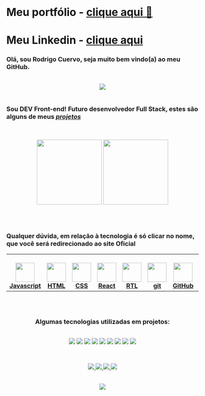 <br/>

<div display:"flex" flex-direction: row justify-content:space-around>

# Meu portfólio - <a align:right font-sie:6rem href="https://portfolio-cuervo.vercel.app/" target="_blank" >clique aqui &#128588; </a>

# Meu Linkedin - <a align:right font-sie:6rem href="https://www.linkedin.com/in/rodrigocvigil/" target="_blank">clique aqui </a>

### Olá, sou <strong>Rodrigo Cuervo</strong>, seja muito bem vindo(a) ao meu GitHub.

</div>
<br/>

<div display= "flex" align="center" justify-content= "space-around">

  <img src= "https://github-profile-trophy.vercel.app/?username=RCVigil" />

</div>

<br/>

### Sou DEV Front-end! Futuro desenvolvedor Full Stack, estes são alguns de meus <a target="_blank" rel="noopener noreferrer" href= "https://github.com/RCVigil?tab=repositories">_projetos_</a>

<br />
<br />

<div style="display: flex, flex-direction: row, color: rgb(255, 196, 0), " align="center" justify-content= "space-around" backgroundColor= "white">
  <img height="170em" src= "https://github-readme-stats.vercel.app/api?username=RCVigil" />
  <img height="170em" src="https://github-readme-stats.vercel.app/api/top-langs/?username=RCVigil&layout=compact&langs_count=7&theme=white" />
</div>

##

<br/>

<table width="320px" align="center">
  <h3> Qualquer dúvida, em relação à <strong>tecnologia</strong> é só clicar no nome, que você será redirecionado ao site Oficial </h3>
    <tbody style=background="#fafbfc"; textColor="#091E42">
        <tr valign="top">
            <td width="80px" align="center">
            <br>
            <a target="_blank" rel="noopener noreferrer nofollow" href="https://camo.githubusercontent.com/85fe5c1ea414287d8a9bc8eb336b53dc79a21a3352d9b5e26fc1c31c4aac6e01/68747470733a2f2f75706c6f61642e766563746f726c6f676f2e7a6f6e652f6c6f676f732f6a6176617363726970742f696d616765732f32333965633861342d313633652d343739322d383362362d3366366439363931313735372e737667"><img height="50px" style=backgroundColor="#fafbfc" src="https://camo.githubusercontent.com/85fe5c1ea414287d8a9bc8eb336b53dc79a21a3352d9b5e26fc1c31c4aac6e01/68747470733a2f2f75706c6f61642e766563746f726c6f676f2e7a6f6e652f6c6f676f732f6a6176617363726970742f696d616765732f32333965633861342d313633652d343739322d383362362d3366366439363931313735372e737667" data-canonical-src="https://upload.vectorlogo.zone/logos/javascript/images/239ec8a4-163e-4792-83b6-3f6d96911757.svg" style="max-width: 100%;"> <a target="_blank" rel="noopener noreferrer" href="https://developer.mozilla.org/pt-BR/docs/Web/JavaScript"><strong>Javascript</strong></a> </a>
            </td>
            <td width="80px" align="center">
            <br>
            <a target="_blank" rel="noopener noreferrer nofollow" href="https://camo.githubusercontent.com/da7acacadecf91d6dc02efcd2be086bb6d78ddff19a1b7a0ab2755a6fda8b1e9/68747470733a2f2f63646e2e6a7364656c6976722e6e65742f67682f64657669636f6e732f64657669636f6e2f69636f6e732f68746d6c352f68746d6c352d6f726967696e616c2e737667"><img height="50" src="https://camo.githubusercontent.com/da7acacadecf91d6dc02efcd2be086bb6d78ddff19a1b7a0ab2755a6fda8b1e9/68747470733a2f2f63646e2e6a7364656c6976722e6e65742f67682f64657669636f6e732f64657669636f6e2f69636f6e732f68746d6c352f68746d6c352d6f726967696e616c2e737667" data-canonical-src="https://cdn.jsdelivr.net/gh/devicons/devicon/icons/html5/html5-original.svg" style="max-width: 100%;"> <a target="_blank" rel="noopener noreferrer nofollow" href="https://developer.mozilla.org/pt-BR/docs/Web/HTML"><strong>HTML</strong></a> </a>
            </td>
            <td width="80px" align="center">
            <br>
            <a target="_blank" rel="noopener noreferrer nofollow" href="https://camo.githubusercontent.com/2e496d4bfc6f753ddca87b521ce95c88219f77800212ffa6d4401ad368c82170/68747470733a2f2f63646e2e6a7364656c6976722e6e65742f67682f64657669636f6e732f64657669636f6e2f69636f6e732f637373332f637373332d6f726967696e616c2e737667"><img height="50px" src="https://camo.githubusercontent.com/2e496d4bfc6f753ddca87b521ce95c88219f77800212ffa6d4401ad368c82170/68747470733a2f2f63646e2e6a7364656c6976722e6e65742f67682f64657669636f6e732f64657669636f6e2f69636f6e732f637373332f637373332d6f726967696e616c2e737667" data-canonical-src="https://cdn.jsdelivr.net/gh/devicons/devicon/icons/css3/css3-original.svg" style="max-width: 100%;"> <a target="_blank" rel="noopener noreferrer nofollow" href="https://developer.mozilla.org/pt-BR/docs/Web/CSS"><strong>CSS</strong></a> </a>
            </td>
            <td width="80px" align="center">
            <br>
            <a target="_blank" rel="noopener noreferrer nofollow" href="https://camo.githubusercontent.com/27d0b117da00485c56d69aef0fa310a3f8a07abecc8aa15fa38c8b78526c60ac/68747470733a2f2f63646e2e6a7364656c6976722e6e65742f67682f64657669636f6e732f64657669636f6e2f69636f6e732f72656163742f72656163742d6f726967696e616c2e737667"><img height="50px" src="https://camo.githubusercontent.com/27d0b117da00485c56d69aef0fa310a3f8a07abecc8aa15fa38c8b78526c60ac/68747470733a2f2f63646e2e6a7364656c6976722e6e65742f67682f64657669636f6e732f64657669636f6e2f69636f6e732f72656163742f72656163742d6f726967696e616c2e737667" data-canonical-src="https://cdn.jsdelivr.net/gh/devicons/devicon/icons/react/react-original.svg" style="max-width: 100%;"> <a target="_blank" rel="noopener noreferrer nofollow" href="https://pt-br.reactjs.org/"><strong>React</strong></a> </a>
            </td>
            <td width="80px" align="center">
            <br>
            <a target="_blank" rel="noopener noreferrer nofollow" href="https://camo.githubusercontent.com/aa85cea585880ae694b4fe8dde116d092b8907d6351c71fcd76f00f7586fad72/68747470733a2f2f74657374696e672d6c6962726172792e636f6d2f696d672f6f63746f7075732d313238783132382e706e67"><img height="50" src="https://camo.githubusercontent.com/aa85cea585880ae694b4fe8dde116d092b8907d6351c71fcd76f00f7586fad72/68747470733a2f2f74657374696e672d6c6962726172792e636f6d2f696d672f6f63746f7075732d313238783132382e706e67" data-canonical-src="https://testing-library.com/img/octopus-128x128.png" style="max-width: 100%;"> <a target="_blank" rel="noopener noreferrer nofollow" href="https://testing-library.com/"><strong>RTL</strong></a> </a>
            </td>
            <td width="80px" align="center">
            <br>
            <a target="_blank" rel="noopener noreferrer nofollow" href="https://camo.githubusercontent.com/ddd323c6c51fbc9a81fcbb60fe25a588ab59fdd6567b7e827f4d2d5c4e09f6a1/68747470733a2f2f63646e2e6a7364656c6976722e6e65742f67682f64657669636f6e732f64657669636f6e2f69636f6e732f6769742f6769742d706c61696e2e737667"><img height="50px" src="https://camo.githubusercontent.com/ddd323c6c51fbc9a81fcbb60fe25a588ab59fdd6567b7e827f4d2d5c4e09f6a1/68747470733a2f2f63646e2e6a7364656c6976722e6e65742f67682f64657669636f6e732f64657669636f6e2f69636f6e732f6769742f6769742d706c61696e2e737667" data-canonical-src="https://cdn.jsdelivr.net/gh/devicons/devicon/icons/git/git-plain.svg" style="max-width: 100%;"> <a target="_blank" rel="noopener noreferrer nofollow" href="https://git-scm.com/"><strong>git</strong></a> </a>
            </td>
            <td width="80px" align="center">
            <br>
            <a target="_blank" rel="noopener noreferrer nofollow" href="https://camo.githubusercontent.com/6c8e86dfc77346d4388b8e064db73017a210f18e2cd18e74779ea34f2d630f4a/68747470733a2f2f63646e2e6a7364656c6976722e6e65742f67682f64657669636f6e732f64657669636f6e2f69636f6e732f6769746875622f6769746875622d6f726967696e616c2e737667"><img height="50px" style=backgroundColor="#fafbfc" src="https://www.vectorlogo.zone/logos/github/github-tile.svg" data-canonical-src="https://cdn.jsdelivr.net/gh/devicons/devicon/icons/github/github-original.svg" style="max-width: 100%;"> <a target="_blank" rel="noopener noreferrer nofollow" href="https://github.com/"><strong>GitHub</strong></a> </a>
            </td>
            <td width="80px" align="center">
            <br>
            <a target="_blank" rel="noopener noreferrer nofollow" href="https://camo.githubusercontent.com/288cace72126df58aaeaa75627898785885858d54b03cb15ea3353a515642204/68747470733a2f2f7777772e766563746f726c6f676f2e7a6f6e652f6c6f676f732f6e6f64656a732f6e6f64656a732d69636f6e2e737667"><img height="50px" src="https://camo.githubusercontent.com/288cace72126df58aaeaa75627898785885858d54b03cb15ea3353a515642204/68747470733a2f2f7777772e766563746f726c6f676f2e7a6f6e652f6c6f676f732f6e6f64656a732f6e6f64656a732d69636f6e2e737667" data-canonical-src="https://www.vectorlogo.zone/logos/nodejs/nodejs-icon.svg" style="max-width: 100%;"> <a target="_blank" rel="noopener noreferrer nofollow" href="https://nodejs.org/en/docs/"><strong>Node</strong></a> </a>
            </td><td width="80px" align="center">
            <br>
            <a target="_blank" rel="noopener noreferrer nofollow" href="https://camo.githubusercontent.com/ce0a32825268b09cd5e0fc7c2a09c587a708491427cb794cade8f1866f7284c6/68747470733a2f2f7777772e766563746f726c6f676f2e7a6f6e652f6c6f676f732f6a6573746a73696f2f6a6573746a73696f2d69636f6e2e737667"><img height="50px" src="https://camo.githubusercontent.com/ce0a32825268b09cd5e0fc7c2a09c587a708491427cb794cade8f1866f7284c6/68747470733a2f2f7777772e766563746f726c6f676f2e7a6f6e652f6c6f676f732f6a6573746a73696f2f6a6573746a73696f2d69636f6e2e737667" data-canonical-src="https://www.vectorlogo.zone/logos/jestjsio/jestjsio-icon.svg" style="max-width: 100%;"> <a target="_blank" rel="noopener noreferrer nofollow" href="https://jestjs.io/pt-BR/"><strong>Jest</strong></a> </a>
            </td>
            <td width="80px" align="center">
            <br>
            <a target="_blank" rel="noopener noreferrer nofollow" href="https://camo.githubusercontent.com/7b7f04b16cc2d2d4a32985710e4d640985337a32bbb1e60cdacede2c8a4ae57b/68747470733a2f2f63646e2e776f726c64766563746f726c6f676f2e636f6d2f6c6f676f732f72656475782e737667"><img height="50px" src="https://camo.githubusercontent.com/7b7f04b16cc2d2d4a32985710e4d640985337a32bbb1e60cdacede2c8a4ae57b/68747470733a2f2f63646e2e776f726c64766563746f726c6f676f2e636f6d2f6c6f676f732f72656475782e737667" data-canonical-src="https://cdn.worldvectorlogo.com/logos/redux.svg" style="max-width: 100%;"> <a target="_blank" rel="noopener noreferrer nofollow" href="https://redux.js.org/"><strong>Redux</strong></a> </a>
            </td>
        </tr>
    </tbody>
</table>

  
  ##
  
  <br/>
 
 <div width="520px" align="center">
 
  <h3>Algumas tecnologias utilizadas em projetos:</h3>
  
  <br/>
  
  <img src= "https://img.shields.io/badge/Docker-2CA5E0?style=for-the-badge&logo=docker&logoColor=white" /> 
  <img src= "https://img.shields.io/badge/Sass-CC6699?style=for-the-badge&logo=sass&logoColor=white" /> 
  <img src= "https://img.shields.io/badge/MySQL-005C84?style=for-the-badge&logo=mysql&logoColor=white" /> 
  <img src= "https://img.shields.io/badge/npm-CB3837?style=for-the-badge&logo=npm&logoColor=white" /> 
  <img src= "https://img.shields.io/badge/json-5E5C5C?style=for-the-badge&logo=json&logoColor=white" />
  <img src= "https://img.shields.io/badge/eslint-3A33D1?style=for-the-badge&logo=eslint&logoColor=white" />
  <img src= "https://img.shields.io/badge/stylelint-000?style=for-the-badge&logo=stylelint&logoColor=white" />
  <img src= "https://img.shields.io/badge/Linux-FCC624?style=for-the-badge&logo=linux&logoColor=black" /> 
  <img src= "https://img.shields.io/badge/Trello-0052CC?style=for-the-badge&logo=trello&logoColor=white" />
  
 </div>
 
 ##
 
 <br/>
 
<div align="center"> 
 	<a href = "mailto:rodrigo_vigil@yahoo.com.br">
      <img src="https://img.shields.io/badge/-Email-%23333?style=for-the-badge&logo=gmail&logoColor=white" target="_blank">
  </a>
  <a href="https://www.linkedin.com/in/rodrigocvigil/" target="_blank">
    <img src="https://img.shields.io/badge/-LinkedIn-%230077B5?style=for-the-badge&logo=linkedin&logoColor=white" target="_blank">
  </a> 
 <a href = "https://discord.com/channels/Rodrigo Cuervo#4004" target="_blank">
  <img src= "https://img.shields.io/badge/Discord-5865F2?style=for-the-badge&logo=discord&logoColor=white"> 
 </a>
 <a href = "https://twitter.com/RodrigoCvigil" target="_blank">
  <img src= "https://img.shields.io/badge/Twitter-1DA1F2?style=for-the-badge&logo=twitter&logoColor=white"> 
 </a>
</div>

<!-- <img src="https://activity-graph.herokuapp.com/graph?username=RCVigil&theme=github&count_private=true" target="_blank"> -->

<br/>

<br/>

<div align="center">
 <img src= "https://github-profile-summary-cards.vercel.app/api/cards/profile-details?username=RCVigil&theme=vue"/>
</div>
